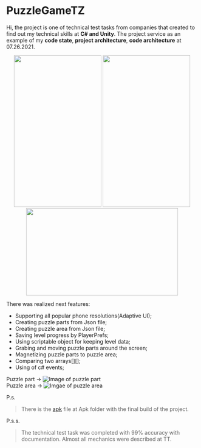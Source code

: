 # PuzzleGameTZ
Hi, the project is one of technical test tasks from companies that created to find out my technical skills at **C# and Unity**.
The project service as an example of my **code state**, **project architecture**, **code architecture** at 07.26.2021.
<p align="center">
  <img  width="230" height="400" src="https://sun9-74.userapi.com/impg/ZjgsVEqetk85FFnFX5wCm51PhHO7Ba6xgxTMqg/DDYQvEoa53I.jpg?size=524x932&quality=96&sign=d0374083efd054ba0ec76b60a4e68838&type=album">
  <img  width="230" height="400" src="https://sun9-81.userapi.com/impg/wtj-ZqVII8PSyaqj9gNfhM47Xxfdw3dpf-tSNA/Z6_nT8CKmz0.jpg?size=568x1015&quality=96&sign=c973a93292ef7aced3313604e21f328e&type=album">
  <img  width="400" height="230" src="https://sun9-49.userapi.com/impg/pjR1ZQcr1t_3Cd4K4dFWNAiybZ4ivt7HC42jvQ/bVsLnLuhwz8.jpg?size=832x468&quality=96&sign=2e34b5c701154bf5531eea9b70e20458&type=album">
 </p>

There was realized next features:
* Supporting all popular phone resolutions(Adaptive UI);
* Creating puzzle parts from Json file; 
* Creating puzzle area from Json file; 
* Saving level progress by PlayerPrefs;
* Using scriptable object for keeping level data;
* Grabing and moving puzzle parts around the screen;
* Magnetizing puzzle parts to puzzle area;
* Comparing two arrays[][];
* Using of c# events; 

Puzzle part -> ![Image of puzzle part](https://sun9-60.userapi.com/impg/kkmfOWdUgBtyGX0G9kmClwill3YmbfP_1QwF6Q/dueuyWlI9R4.jpg?size=64x64&quality=96&sign=c62a88dec5896c35fecab6d199faccbf&type=album)  
 Puzzle area -> ![Imgae of puzzle area](https://sun9-51.userapi.com/impg/pchVqglwxTYtR9fSOpJSQ8_GgyK39ybTt0IuhQ/ggP6z48gulQ.jpg?size=188x194&quality=96&sign=a6ef52402844ee2477580ae99bf8265a&type=album)

P.s. 
> There is the [apk](https://github.com/MrBarskih/PuzzleGameTZ/tree/Development/Apk) file at Apk folder with the final build of the project.

P.s.s.
>  The technical test task was completed with 99% accuracy with documentation. Almost all mechanics were described at TT.
